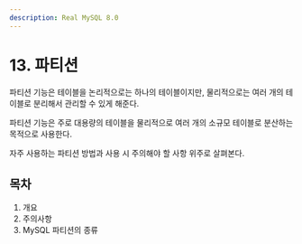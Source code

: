 ```yaml
---
description: Real MySQL 8.0
---
```


# 13. 파티션

파티션 기능은 테이블을 논리적으로는 하나의 테이블이지만, 물리적으로는 여러 개의 테이블로 분리해서 관리할 수 있게 해준다.

파티션 기능은 주로 대용량의 테이블을 물리적으로 여러 개의 소규모 테이블로 분산하는 목적으로 사용한다.

자주 사용하는 파티션 방법과 사용 시 주의해야 할 사항 위주로 살펴본다.

## 목차

1. 개요
2. 주의사항
3. MySQL 파티션의 종류